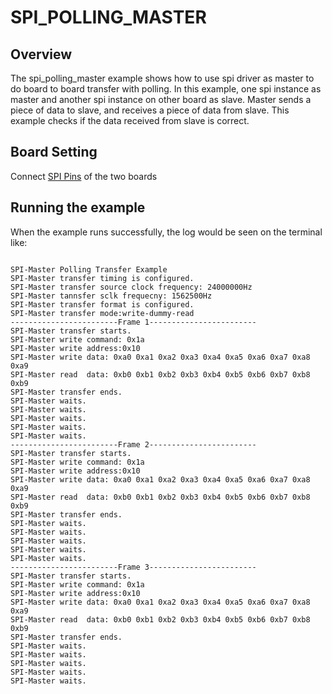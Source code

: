 # SPI_POLLING_MASTER
## Overview

The spi_polling_master example shows how to use spi driver as master to do board to board transfer with polling.
In this example, one spi instance as master and another spi instance on other board as slave. Master sends a piece of data to slave, and receives a piece of data from slave. This example checks if the data received from slave is correct.

## Board Setting

Connect [SPI Pins](lab_board_app_spi_pin) of the two boards


## Running the example

When the example runs successfully, the log would be seen on the terminal like:
```

SPI-Master Polling Transfer Example
SPI-Master transfer timing is configured.
SPI-Master transfer source clock frequency: 24000000Hz
SPI-Master tannsfer sclk frequecny: 1562500Hz
SPI-Master transfer format is configured.
SPI-Master transfer mode:write-dummy-read
------------------------Frame 1------------------------
SPI-Master transfer starts.
SPI-Master write command: 0x1a
SPI-Master write address:0x10
SPI-Master write data: 0xa0 0xa1 0xa2 0xa3 0xa4 0xa5 0xa6 0xa7 0xa8 0xa9
SPI-Master read  data: 0xb0 0xb1 0xb2 0xb3 0xb4 0xb5 0xb6 0xb7 0xb8 0xb9
SPI-Master transfer ends.
SPI-Master waits.
SPI-Master waits.
SPI-Master waits.
SPI-Master waits.
SPI-Master waits.
------------------------Frame 2------------------------
SPI-Master transfer starts.
SPI-Master write command: 0x1a
SPI-Master write address:0x10
SPI-Master write data: 0xa0 0xa1 0xa2 0xa3 0xa4 0xa5 0xa6 0xa7 0xa8 0xa9
SPI-Master read  data: 0xb0 0xb1 0xb2 0xb3 0xb4 0xb5 0xb6 0xb7 0xb8 0xb9
SPI-Master transfer ends.
SPI-Master waits.
SPI-Master waits.
SPI-Master waits.
SPI-Master waits.
SPI-Master waits.
------------------------Frame 3------------------------
SPI-Master transfer starts.
SPI-Master write command: 0x1a
SPI-Master write address:0x10
SPI-Master write data: 0xa0 0xa1 0xa2 0xa3 0xa4 0xa5 0xa6 0xa7 0xa8 0xa9
SPI-Master read  data: 0xb0 0xb1 0xb2 0xb3 0xb4 0xb5 0xb6 0xb7 0xb8 0xb9
SPI-Master transfer ends.
SPI-Master waits.
SPI-Master waits.
SPI-Master waits.
SPI-Master waits.
SPI-Master waits.

```
